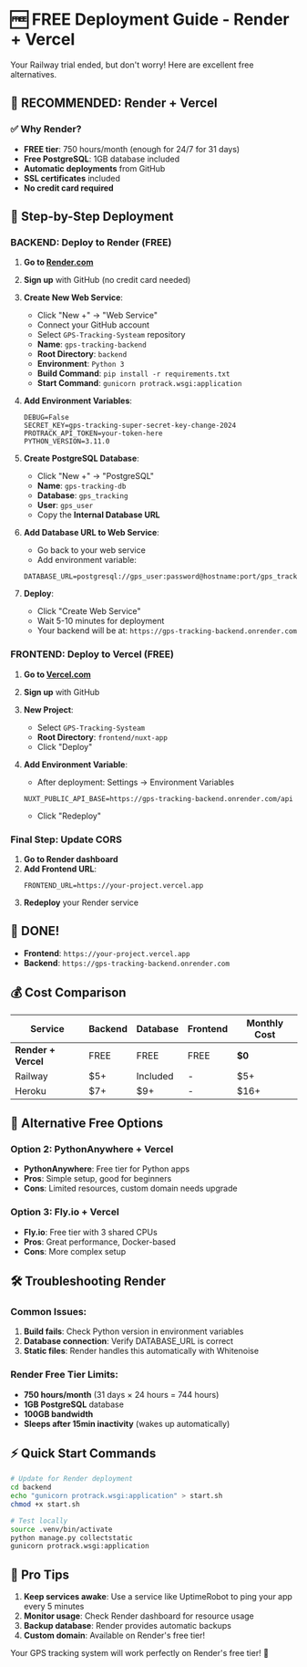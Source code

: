 # 🆓 FREE Deployment Guide - Render + Vercel

Your Railway trial ended, but don't worry! Here are excellent free alternatives.

## 🎯 RECOMMENDED: Render + Vercel

### ✅ Why Render?

- **FREE tier**: 750 hours/month (enough for 24/7 for 31 days)
- **Free PostgreSQL**: 1GB database included
- **Automatic deployments** from GitHub
- **SSL certificates** included
- **No credit card required**

## 🚀 Step-by-Step Deployment

### BACKEND: Deploy to Render (FREE)

1. **Go to [Render.com](https://render.com)**
2. **Sign up** with GitHub (no credit card needed)
3. **Create New Web Service**:

   - Click "New +" → "Web Service"
   - Connect your GitHub account
   - Select `GPS-Tracking-Systeam` repository
   - **Name**: `gps-tracking-backend`
   - **Root Directory**: `backend`
   - **Environment**: `Python 3`
   - **Build Command**: `pip install -r requirements.txt`
   - **Start Command**: `gunicorn protrack.wsgi:application`

4. **Add Environment Variables**:

   ```
   DEBUG=False
   SECRET_KEY=gps-tracking-super-secret-key-change-2024
   PROTRACK_API_TOKEN=your-token-here
   PYTHON_VERSION=3.11.0
   ```

5. **Create PostgreSQL Database**:

   - Click "New +" → "PostgreSQL"
   - **Name**: `gps-tracking-db`
   - **Database**: `gps_tracking`
   - **User**: `gps_user`
   - Copy the **Internal Database URL**

6. **Add Database URL to Web Service**:

   - Go back to your web service
   - Add environment variable:

   ```
   DATABASE_URL=postgresql://gps_user:password@hostname:port/gps_tracking
   ```

7. **Deploy**:
   - Click "Create Web Service"
   - Wait 5-10 minutes for deployment
   - Your backend will be at: `https://gps-tracking-backend.onrender.com`

### FRONTEND: Deploy to Vercel (FREE)

1. **Go to [Vercel.com](https://vercel.com)**
2. **Sign up** with GitHub
3. **New Project**:

   - Select `GPS-Tracking-Systeam`
   - **Root Directory**: `frontend/nuxt-app`
   - Click "Deploy"

4. **Add Environment Variable**:
   - After deployment: Settings → Environment Variables
   ```
   NUXT_PUBLIC_API_BASE=https://gps-tracking-backend.onrender.com/api
   ```
   - Click "Redeploy"

### Final Step: Update CORS

1. **Go to Render dashboard**
2. **Add Frontend URL**:
   ```
   FRONTEND_URL=https://your-project.vercel.app
   ```
3. **Redeploy** your Render service

## 🎉 DONE!

- **Frontend**: `https://your-project.vercel.app`
- **Backend**: `https://gps-tracking-backend.onrender.com`

## 💰 Cost Comparison

| Service             | Backend | Database | Frontend | Monthly Cost |
| ------------------- | ------- | -------- | -------- | ------------ |
| **Render + Vercel** | FREE    | FREE     | FREE     | **$0**       |
| Railway             | $5+     | Included | -        | $5+          |
| Heroku              | $7+     | $9+      | -        | $16+         |

## 🔧 Alternative Free Options

### Option 2: PythonAnywhere + Vercel

- **PythonAnywhere**: Free tier for Python apps
- **Pros**: Simple setup, good for beginners
- **Cons**: Limited resources, custom domain needs upgrade

### Option 3: Fly.io + Vercel

- **Fly.io**: Free tier with 3 shared CPUs
- **Pros**: Great performance, Docker-based
- **Cons**: More complex setup

## 🛠️ Troubleshooting Render

### Common Issues:

1. **Build fails**: Check Python version in environment variables
2. **Database connection**: Verify DATABASE_URL is correct
3. **Static files**: Render handles this automatically with Whitenoise

### Render Free Tier Limits:

- **750 hours/month** (31 days × 24 hours = 744 hours)
- **1GB PostgreSQL** database
- **100GB bandwidth**
- **Sleeps after 15min inactivity** (wakes up automatically)

## ⚡ Quick Start Commands

```bash
# Update for Render deployment
cd backend
echo "gunicorn protrack.wsgi:application" > start.sh
chmod +x start.sh

# Test locally
source .venv/bin/activate
python manage.py collectstatic
gunicorn protrack.wsgi:application
```

## 🌟 Pro Tips

1. **Keep services awake**: Use a service like UptimeRobot to ping your app every 5 minutes
2. **Monitor usage**: Check Render dashboard for resource usage
3. **Backup database**: Render provides automatic backups
4. **Custom domain**: Available on Render's free tier!

Your GPS tracking system will work perfectly on Render's free tier! 🚀
